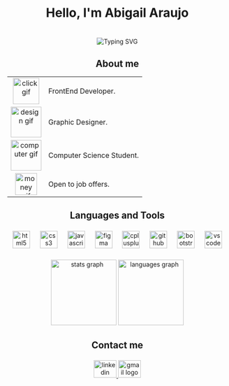 <h1 align="center">Hello, I'm Abigail Araujo</h1>

###
<br>
<div align="center">
  <img src="https://readme-typing-svg.demolab.com?font=Poppins&size=26&pause=1000&color=C691EA&center=true&vCenter=true&width=500&lines=Welcome+to+my+profile!;I'm+Computer+Science+Student;I'm+Graphic+Designer;I'm+learning+Full+Stack+Development" alt="Typing SVG"/>
</div>

###
<h2 align="center">About me</h2>
<table align="center">
  <tr>
    <td align="center">
      <img src="https://media2.giphy.com/media/v1.Y2lkPTc5MGI3NjExam81MWUyMjVtMTVpcWJwbmdydDA4OHZvbGkxdjk5ZGdpanp2dG1hbCZlcD12MV9pbnRlcm5hbF9naWZfYnlfaWQmY3Q9cw/J5dm29T4xgwyEnUYYc/giphy.gif" height="60" alt="click gif"/>
    </td>
    <td valign="middle">
      FrontEnd Developer.
    </td>
  </tr>
  <tr>
    <td align="center">
      <img src="https://media4.giphy.com/media/v1.Y2lkPTc5MGI3NjExY3M0OWtiY2Mwd25ndmd1cHVmOWE5M211cjZmNW5scGtjcGZqYXVqZCZlcD12MV9pbnRlcm5hbF9naWZfYnlfaWQmY3Q9cw/LqaYIfwhvzsi6vwBxO/giphy.gif" height="70" alt="design gif"/>
    </td>
    <td valign="middle">
      Graphic Designer.
    </td>
  </tr>
  <tr>
    <td align="center">
      <img src="https://media0.giphy.com/media/v1.Y2lkPTc5MGI3NjExOWwzaWh5ZDJlM3pwcHNlM2E3ZGd1cWNweGlscGM2bnN2dGR2YnI2ZCZlcD12MV9pbnRlcm5hbF9naWZfYnlfaWQmY3Q9cw/dYyRWrXb9OpfYbhNY4/giphy.gif" height="70" alt="computer gif"/>
    </td>
    <td valign="middle">
      Computer Science Student.
    </td>
  </tr>
  <tr>
    <td align="center">
      <img src="https://media4.giphy.com/media/v1.Y2lkPTc5MGI3NjExMWk2MWRjMmJqbjBmeG1ubXl2MWV2d2xydWhvdGs2OTFzODJoZWhzNyZlcD12MV9pbnRlcm5hbF9naWZfYnlfaWQmY3Q9cw/46YqF2QoNcEmgSf6gT/giphy.gif" height="50" alt="money gif"/>
    </td>
    <td valign="middle">
      Open to job offers.
    </td>
  </tr>
</table>

###

<h2 align="center">Languages and Tools</h2>

###

<div align="center">
  <img src="https://skillicons.dev/icons?i=html" height="40" alt="html5 logo"  />
  <img width="15" />
  <img src="https://skillicons.dev/icons?i=css" height="40" alt="css3 logo"  />
  <img width="15" />
  <img src="https://skillicons.dev/icons?i=js" height="40" alt="javascript logo"  />
  <img width="15" />
  <img src="https://skillicons.dev/icons?i=figma" height="40" alt="figma logo"  />
  <img width="15" />
  <img src="https://skillicons.dev/icons?i=cpp" height="40" alt="cplusplus logo"  />
  <img width="15" />
  <img src="https://skillicons.dev/icons?i=github" height="40" alt="github logo"  />
  <img width="15" />
  <img src="https://skillicons.dev/icons?i=bootstrap" height="40" alt="bootstrap logo"  />
  <img width="15" />
  <img src="https://skillicons.dev/icons?i=vscode" height="40" alt="vscode logo"  />
</div>

###

<div align="center">
  <img src="https://github-readme-stats.vercel.app/api?username=abigail-araujo&hide_title=false&hide_rank=false&show_icons=true&include_all_commits=true&count_private=true&disable_animations=false&theme=material-palenight&locale=en&hide_border=true&order=1" height="150" alt="stats graph"  />
  <img src="https://github-readme-stats.vercel.app/api/top-langs?username=abigail-araujo&locale=en&hide_title=false&layout=compact&card_width=320&langs_count=5&theme=material-palenight&hide_border=true&order=2" height="150" alt="languages graph"  />
</div>

###

<h2 align="center">Contact me</h2>

###

<div align="center">
  <a href="https://www.linkedin.com/in/abigail-araujo-764873215/" target="_blank">
    <img src="https://raw.githubusercontent.com/maurodesouza/profile-readme-generator/master/src/assets/icons/social/linkedin/default.svg" width="52" height="40" alt="linkedin logo"  />
  </a>
  <a href="mailto:abiaraujo2004@gmail.com" target="_blank">
    <img src="https://raw.githubusercontent.com/maurodesouza/profile-readme-generator/master/src/assets/icons/social/gmail/default.svg" width="52" height="40" alt="gmail logo"  />
  </a>
</div>

###

<!---
- 👋 Hi, I’m @Abigail-Araujo
- 👀 I’m interested in learn programming...
- 🌱 I’m currently learning English and how to make websites...
- 💞️ I’m looking to collaborate on ...
- 📫 How to reach me ...


Abigail-Araujo/Abigail-Araujo is a ✨ special ✨ repository because its `README.md` (this file) appears on your GitHub profile.
You can click the Preview link to take a look at your changes.
--->
